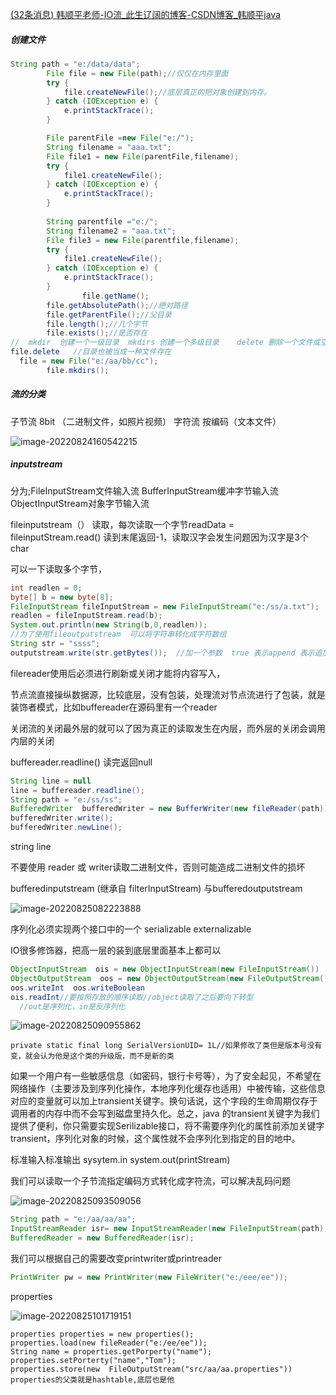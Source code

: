 [(32条消息) 韩顺平老师-IO流_此生辽阔的博客-CSDN博客_韩顺平java](https://blog.csdn.net/ningmengshuxiawo/article/details/119102854)

##### 创建文件

```java
String path = "e:/data/data";
        File file = new File(path);//仅仅在内存里面
        try {
            file.createNewFile();//底层真正的把对象创建到内存。
        } catch (IOException e) {
            e.printStackTrace();
        }

        File parentFile =new File("e:/");
        String filename = "aaa.txt";
        File file1 = new File(parentFile,filename);
        try {
            file1.createNewFile();
        } catch (IOException e) {
            e.printStackTrace();
        }
        
        String parentfile ="e:/";
        String filename2 = "aaa.txt";
        File file3 = new File(parentfile,filename);
        try {
            file1.createNewFile();
        } catch (IOException e) {
            e.printStackTrace();
        }
				file.getName();
        file.getAbsolutePath();//绝对路径
        file.getParentFile();//父目录
        file.length();//几个字节
        file.exists();//是否存在
//  mkdir  创建一个一级目录  mkdirs 创建一个多级目录    delete 删除一个文件或空目录
file.delete   //目录也被当成一种文件存在
  file = new File("e:/aa/bb/cc");
        file.mkdirs();
```

##### 流的分类

子节流    8bit （二进制文件，如照片视频）   字符流 按编码（文本文件）

![image-20220824160542215](C:\Users\Administrator\AppData\Roaming\Typora\typora-user-images\image-20220824160542215.png)

##### inputstream

分为;FileInputStream文件输入流     BufferInputStream缓冲字节输入流     ObjectInputStream对象字节输入流

fileinputstream（） 读取，每次读取一个字节readData = fileinputStream.read()    读到末尾返回-1，读取汉字会发生问题因为汉字是3个char

可以一下读取多个字节，  

```java
int readlen = 0;
byte[] b = new byte[8];
FileInputStream fileInputStream = new FileInputStream("e:/ss/a.txt");
readlen = fileInputStream.read(b);
System.out.println(new String(b,0,readlen));
//为了使用fileoutputstream  可以将字符串转化成字符数组
String str = "ssss";
outputstream.write(str.getBytes());  //加一个参数  true 表示append 表示追加
```

filereader使用后必须进行刷新或关闭才能将内容写入，

节点流直接操纵数据源，比较底层，没有包装，处理流对节点流进行了包装，就是装饰者模式，比如buffereader在源码里有一个reader

关闭流的关闭最外层的就可以了因为真正的读取发生在内层，而外层的关闭会调用内层的关闭

buffereader.readline() 读完返回null   

```java
String line = null
line = buffereader.readline();
String path = "e:/ss/ss";
BufferedWriter  bufferedWriter = new BufferWriter(new fileReader(path));
bufferedWriter.write();
bufferedWriter.newLine();
```

string line

不要使用  reader 或 writer读取二进制文件，否则可能造成二进制文件的损坏

bufferedinputstream (继承自 filterInputStream) 与bufferedoutputstream

![image-20220825082223888](C:\Users\Administrator\AppData\Roaming\Typora\typora-user-images\image-20220825082223888.png)

序列化必须实现两个接口中的一个  serializable externalizable

IO很多修饰器，把高一层的装到底层里面基本上都可以

```java
ObjectInputStream  ois = new ObjectInputStream(new FileInputStream()) 	
ObjectOutputStream  oos = new ObjectOutputStream(new FileOutputStream())
oos.writeInt  oos.writeBoolean
ois.readInt//要按照存放的顺序读取//object读取了之后要向下转型
  //out是序列化，in是反序列化
```



![image-20220825090955862](C:\Users\Administrator\AppData\Roaming\Typora\typora-user-images\image-20220825090955862.png)

```
private static final long SerialVersionUID= 1L//如果修改了类但是版本号没有变，就会认为他是这个类的升级版，而不是新的类
```

如果一个用户有一些敏感信息（如密码，银行卡号等），为了安全起见，不希望在网络操作（主要涉及到序列化操作，本地序列化缓存也适用）中被传输，这些信息对应的变量就可以加上transient关键字。换句话说，这个字段的生命周期仅存于调用者的内存中而不会写到磁盘里持久化。总之，java 的transient关键字为我们提供了便利，你只需要实现Serilizable接口，将不需要序列化的属性前添加关键字transient，序列化对象的时候，这个属性就不会序列化到指定的目的地中。

标准输入标准输出   sysytem.in   system.out(printStream)

我们可以读取一个子节流指定编码方式转化成字符流，可以解决乱码问题

![image-20220825093509056](C:\Users\Administrator\AppData\Roaming\Typora\typora-user-images\image-20220825093509056.png)

```java
String path = "e:/aa/aa/aa";
InputStreamReader isr= new InputStreamReader(new FileInputStream(path),"gbk");
BufferedReader = new BufferedReader(isr);
```

我们可以根据自己的需要改变printwriter或printreader

```java
PrintWriter pw = new PrintWriter(new FileWriter("e:/eee/ee"));
```

properties

![image-20220825101719151](C:\Users\Administrator\AppData\Roaming\Typora\typora-user-images\image-20220825101719151.png)

```
properties properties = new properties();
properties.load(new fileReader("e:/ee/ee"));
String name = properties.getPorperty("name");
properties.setPorterty("name","Tom");
properties.store(new  FileOutputStream("src/aa/aa.properties"))
properties的父类就是hashtable,底层也是他
```

